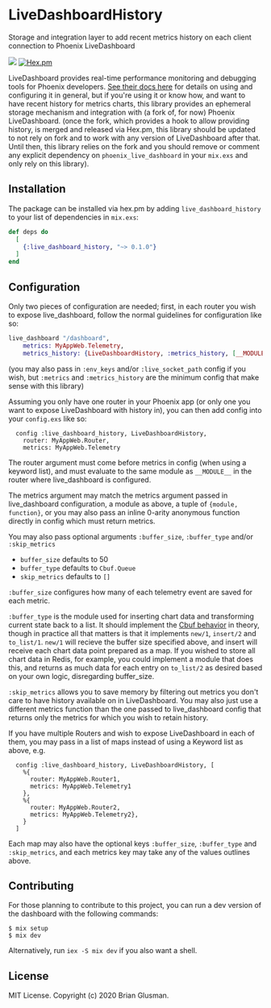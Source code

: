 # LiveDashboardHistory

<!-- MDOC !-->
Storage and integration layer to add recent metrics history on each client connection to Phoenix LiveDashboard

![](https://github.com/bglusman/live_dashboard_history/workflows/CI/badge.svg)
[![Hex.pm](https://img.shields.io/hexpm/v/live_dashboard_history.svg)](https://hex.pm/packages/live_dashboard_history)

LiveDashboard provides real-time performance monitoring and debugging tools for Phoenix developers. [See their docs here](https://hexdocs.pm/phoenix_live_dashboard)
for details on using and configuring it in general, but if you're using it or know how, and want to have recent history for metrics charts, this library provides an ephemeral storage mechanism and integration with (a fork of, for now) Phoenix LiveDashboard.  (once the fork, which provides a hook to allow providing history, is merged and released via Hex.pm, this library should be updated to not rely on fork and to work with any version of LiveDashboard after that.  Until then, this library relies on the fork and you should remove or comment any explicit dependency on `phoenix_live_dashboard` in your `mix.exs` and only rely on this library).


## Installation

The package can be installed via hex.pm by adding `live_dashboard_history` to your list of dependencies in `mix.exs`:

```elixir
def deps do
  [
    {:live_dashboard_history, "~> 0.1.0"}
  ]
end
```

## Configuration

Only two pieces of configuration are needed; first, in each router you wish to expose live_dashboard, follow the normal guidelines for configuration like so:

```elixir
live_dashboard "/dashboard",
    metrics: MyAppWeb.Telemetry,
    metrics_history: {LiveDashboardHistory, :metrics_history, [__MODULE__]}
```
(you may also pass in `:env_keys` and/or `:live_socket_path` config if you wish, but `:metrics` and `:metrics_history` are the minimum config that make sense with this library)

Assuming you only have one router in your Phoenix app (or only one you want to expose LiveDashboard with history in), you can then add config into your `config.exs` like so:
```
  config :live_dashboard_history, LiveDashboardHistory,
    router: MyAppWeb.Router,
    metrics: MyAppWeb.Telemetry
```
The router argument must come before metrics in config (when using a keyword list), and must evaluate to the same module as `__MODULE__` in the router where live_dashboard is configured.

The metrics argument may match the metrics argument passed in live_dashboard configuration, a module as above, a tuple of `{module, function}`, or you may also pass an inline 0-arity anonymous function directly in config which must return metrics.

You may also pass optional arguments `:buffer_size`, `:buffer_type` and/or `:skip_metrics`

* `buffer_size` defaults to 50
* `buffer_type` defaults to  `Cbuf.Queue` 
* `skip_metrics` defaults to `[]`
  
`:buffer_size` configures how many of each telemetry event are saved for each metric.  

`:buffer_type` is the module used for inserting chart data and transforming current state back to a list.  It should implement the [Cbuf behavior](https://hexdocs.pm/cbuf/Cbuf.html) in theory, though in practice all that matters is that it implements `new/1`, `insert/2` and `to_list/1`.  `new/1` will recieve the buffer size specified above, and insert will receive each chart data point prepared as a map.  If you wished to store all chart data in Redis, for example, you could implement a module that does this, and returns as much data for each entry on `to_list/2` as desired based on your own logic, disregarding buffer_size.

`:skip_metrics` allows you to save memory by filtering out metrics you don't care to have history available on in LiveDashboard.  You may also just use a different metrics function than the one passed to live_dashboard config that returns only the metrics for which you wish to retain history.

If you have multiple Routers and wish to expose LiveDashboard in each of them, you may pass in a list of maps instead of using a Keyword list as above, e.g.

```
  config :live_dashboard_history, LiveDashboardHistory, [
    %{
      router: MyAppWeb.Router1,
      metrics: MyAppWeb.Telemetry1
    },
    %{
      router: MyAppWeb.Router2,
      metrics: MyAppWeb.Telemetry2},
    }
  ]
```
Each map may also have the optional keys `:buffer_size`, `:buffer_type` and `:skip_metrics`, and each metrics key may take any of the values outlines above.
<!-- MDOC !-->

## Contributing

For those planning to contribute to this project, you can run a dev version of the dashboard with the following commands:

    $ mix setup
    $ mix dev

Alternatively, run `iex -S mix dev` if you also want a shell.

## License

MIT License. Copyright (c) 2020 Brian Glusman.

